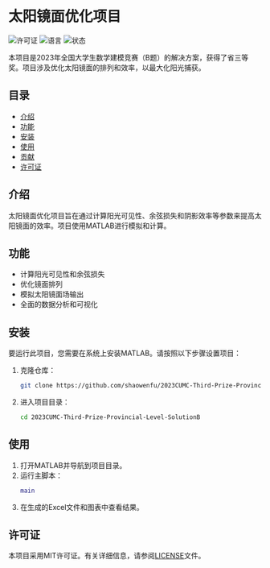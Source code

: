 # 太阳镜面优化项目

![许可证](https://img.shields.io/badge/license-MIT-blue.svg)
![语言](https://img.shields.io/badge/language-MATLAB-orange.svg)
![状态](https://img.shields.io/badge/status-已完成-green.svg)

本项目是2023年全国大学生数学建模竞赛（B题）的解决方案，获得了省三等奖。项目涉及优化太阳镜面的排列和效率，以最大化阳光捕获。

## 目录

- [介绍](#介绍)
- [功能](#功能)
- [安装](#安装)
- [使用](#使用)
- [贡献](#贡献)
- [许可证](#许可证)

## 介绍

太阳镜面优化项目旨在通过计算阳光可见性、余弦损失和阴影效率等参数来提高太阳镜面的效率。项目使用MATLAB进行模拟和计算。

## 功能

- 计算阳光可见性和余弦损失
- 优化镜面排列
- 模拟太阳镜面场输出
- 全面的数据分析和可视化

## 安装

要运行此项目，您需要在系统上安装MATLAB。请按照以下步骤设置项目：

1. 克隆仓库：
   ```bash
   git clone https://github.com/shaowenfu/2023CUMC-Third-Prize-Provincial-Level-SolutionB.git
   ```
2. 进入项目目录：
   ```bash
   cd 2023CUMC-Third-Prize-Provincial-Level-SolutionB
   ```

## 使用

1. 打开MATLAB并导航到项目目录。
2. 运行主脚本：
   ```matlab
   main
   ```
3. 在生成的Excel文件和图表中查看结果。


## 许可证

本项目采用MIT许可证。有关详细信息，请参阅[LICENSE](LICENSE)文件。
